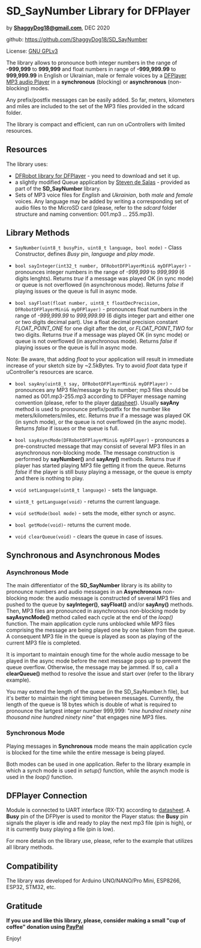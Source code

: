 # SD_SayNumber Library for DFPlayer

by **ShaggyDog18@gmail.com**, DEC 2020

github: https://github.com/ShaggyDog18/SD_SayNumber

License: [GNU GPLv3](https://choosealicense.com/licenses/gpl-3.0/)

The library allows to pronounce both integer numbers in the range of **-999,999** to **999,999** and float numbers in range of **-999,999.99** to **999,999.99** in English or Ukrainian, male or female voices by a [DFPlayer MP3 audio Player](https://www.dfrobot.com/index.php?route=product/product&product_id=1121) in a **synchronous** (blocking) or **asynchronous** (non-blocking) modes.

Any prefix/postfix messages can be easily added. So far, meters, kilometers and miles are included to the set of the MP3 files provided in the sdcard folder.

The library is compact and efficient, can run on uControllers with limited resources.

## Resources

The library uses:
- [DFRobot library for DFPlayer](https://github.com/DFRobot/DFRobotDFPlayerMini) - you need to download and set it up.
- a slightly modified Queue application by [Steven de Salas](https://github.com/sdesalas/Arduino-Queue.h) - provided as part of the **SD_SayNumber** library.
- Sets of MP3 voice files for *English* and *Ukrainian*, both *male* and *female* voices. Any language may be added by writing a corresponding set of audio files to the MicroSD card (please, refer to the *sdcard* folder structure and naming convention: 001.mp3 ... 255.mp3).

## Library Methods

- `SayNumber(uint8_t busyPin, uint8_t language, bool mode)` - Class Constructor, defines *Busy* pin, *language* and *play mode*.

- `bool sayInteger(int32_t number, DFRobotDFPlayerMini& myDFPlayer)` - pronounces integer numbers in the range of *-999,999* to *999,999* (6 digits lenghts). Returns *true* if a message was played OK (in sync mode) or queue is not overflowed (in asynchronous mode). Returns *false* if playing issues or the queue is full in async mode.

- `bool sayFloat(float number, uint8_t floatDecPrecision, DFRobotDFPlayerMini& myDFPlayer)` - pronounces float numbers in the range of *-999,999.99* to *999,999.99* (6 digits integer part and either one or two digits decimal part). Use a float decimal precision constant *FLOAT_POINT_ONE* for one digit after the dot, or *FLOAT_POINT_TWO* for two digits. Returns *true* if a message was played OK (in sync mode) or queue is not overflowed (in asynchronous mode). Returns *false* if playing issues or the queue is full in async mode. 

Note: Be aware, that adding *float* to your application will result in immediate increase of your sketch size by ~2.5kBytes. Try to avoid *float* data type if uController's resources are scarce.  

- `bool sayAny(uint8_t say, DFRobotDFPlayerMini& myDFPlayer)` - pronounces any MP3 file/message by its number; mp3 files should be named as 001.mp3-255.mp3 according to DFPlayer message naming convention (please, refer to the player [datasheet](https://github.com/DFRobot/DFRobotDFPlayerMini/blob/master/doc/FN-M16P%2BEmbedded%2BMP3%2BAudio%2BModule%2BDatasheet.pdf)). Usually **sayAny** method is used to pronounce prefix/postfix for the number like meters/kilometers/miles, etc. Returns *true* if a message was played OK (in synch mode), or the queue is not overflowed (in the async mode). Returns *false* if issues or the queue is full.

- `bool sayAsyncMode(DFRobotDFPlayerMini& myDFPlayer)` - pronounces a pre-constructed message that may consist of several MP3 files in an asynchronous non-blocking mode. The message construction is performed by **sayNumber()** and **sayAny()** methods. Returns *true* if player has started playing MP3 file getting it from the queue. Returns *false* if the player is still busy playing a message, or the queue is empty and there is nothing to play.

- `void setLanguage(uint8_t language)` - sets the language.

- `uint8_t getLanguage(void)` - returns the current language.

- `void setMode(bool mode)` - sets the mode, either synch or async.

- `bool getMode(void)`- returns the current mode.

- `void clearQueue(void)` - clears the queue in case of issues.

## Synchronous and Asynchronous Modes

### Asynchronous Mode

The main differentiator of the **SD_SayNumber** library is its ability to pronounce numbers and audio messages in an **Asynchronous** non-blocking mode: the audio message is constructed of several MP3 files and pushed to the queue by **sayInteger()**, **sayFloat()** and/or **sayAny()** methods. Then, MP3 files are pronounced in asynchronous non-blocking mode by **sayAsyncMode()** method called each cycle at the end of the *loop()* function. The main application cycle runs unblocked while MP3 files comprising the message are being played one by one taken from the queue. A consequent MP3 file in the queue is played as soon as playing of the current MP3 file is completed.

It is important to maintain enough time for the whole audio message to be played in the async mode before the next message pops up to prevent the queue overflow. Otherwise, the message may be jammed. If so, call a **clearQueue()** method to resolve the issue and start over (refer to the library example).

You may extend the length of the queue (in the SD_SayNumber.h file), but it's better to maintain the right timing between messages. Currently, the length of the queue is 18 bytes which is double of what is required to pronounce the lartgest integer number 999,999: *"nine hundred ninety nine thousand nine hundred ninety nine"* that engages nine MP3 files.

### Synchronous Mode

Playing messages in **Synchronous** mode means the main application cycle is blocked for the time while the entire message is being played.

Both modes can be used in one application. Refer to the library example in which a synch mode is used in *setup()* function, while the asynch mode is used in the *loop()* function.

## DFPlayer Connection

Module is connected to UART interface (RX-TX) according to [datasheet](https://github.com/DFRobot/DFRobotDFPlayerMini/blob/master/doc/FN-M16P%2BEmbedded%2BMP3%2BAudio%2BModule%2BDatasheet.pdf). 
A **Busy** pin of the DFPlyer is used to monitor the Player status: the **Busy** pin signals the player is idle and ready to play the next mp3 file (pin is high), or it is currently busy playing a file (pin is low).

For more details on the library use, please, refer to the example that utilizes all library methods.

## Compatibility

The library was developed for Arduino UNO/NANO/Pro Mini, ESP8266, ESP32, STM32, etc.

## Gratitude

**If you use and like this library, please, consider making a small "cup of coffee" donation using [PayPal](https://paypal.me/shaggyDog18/3USD)**

Enjoy!
